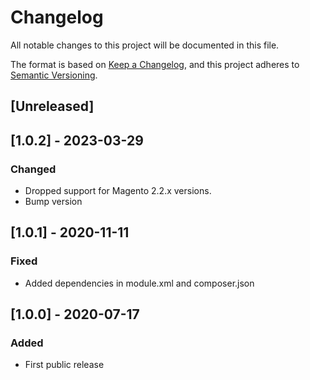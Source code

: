 # Changelog
All notable changes to this project will be documented in this file.

The format is based on [Keep a Changelog](https://keepachangelog.com/en/1.0.0/),
and this project adheres to [Semantic Versioning](https://semver.org/spec/v2.0.0.html).

## [Unreleased]
## [1.0.2] - 2023-03-29
### Changed
- Dropped support for Magento 2.2.x versions.
- Bump version

## [1.0.1] - 2020-11-11
### Fixed
- Added dependencies in module.xml and composer.json

## [1.0.0] - 2020-07-17
### Added
- First public release

